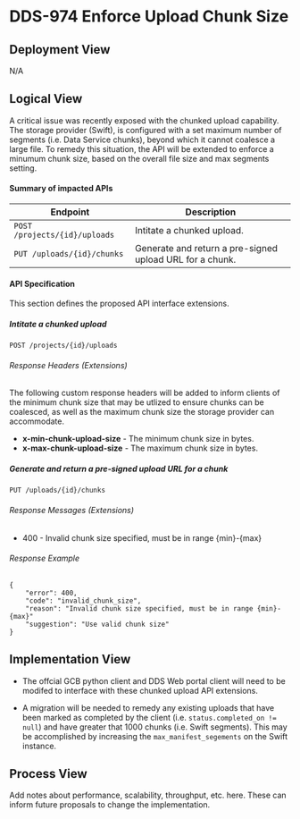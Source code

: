 # DDS-974 Enforce Upload Chunk Size

## Deployment View

N/A

## Logical View

A critical issue was recently exposed with the chunked upload capability.  The  storage provider (Swift), is configured with a set maximum number of segments (i.e. Data Service chunks), beyond which it cannot coalesce a large file.  To remedy this situation, the API will be extended to enforce a minumum chunk size, based on the overall file size and max segments setting.

#### Summary of impacted APIs

|Endpoint |Description |
|---|---|
| `POST /projects/{id}/uploads` | Intitate a chunked upload. |
| `PUT /uploads/{id}/chunks` | Generate and return a pre-signed upload URL for a chunk.  |

#### API Specification
This section defines the proposed API interface extensions.

##### Intitate a chunked upload
`POST /projects/{id}/uploads`

###### Response Headers (Extensions)
The following custom response headers will be added to inform clients of the minimum chunk size that may be utlized to ensure chunks can be coalesced, as well as the maximum chunk size the storage provider can accommodate.

+ **x-min-chunk-upload-size** - The minimum chunk size in bytes.
+ **x-max-chunk-upload-size** - The maximum chunk size in bytes.

##### Generate and return a pre-signed upload URL for a chunk
`PUT /uploads/{id}/chunks`

###### Response Messages (Extensions)
+ 400 - Invalid chunk size specified, must be in range {min}-{max}

###### Response Example 
```
{
	"error": 400,
	"code": "invalid_chunk_size",
	"reason": "Invalid chunk size specified, must be in range {min}-{max}"
	"suggestion": "Use valid chunk size"
}
```
	
## Implementation View

+ The offcial GCB python client and DDS Web portal client will need to be modifed to interface with these chunked upload API extensions.

+ A migration will be needed to remedy any existing uploads that have been marked as completed by the client (i.e. `status.completed_on != null`) and have greater that 1000 chunks (i.e. Swift segments).  This may be accomplished by increasing the `max_manifest_segements` on the Swift instance.

## Process View

Add notes about performance, scalability, throughput, etc. here. These can inform future proposals to change the implementation.